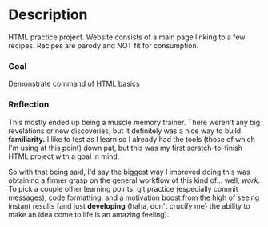 # Description

HTML practice project. Website consists of a main page linking to a few recipes. Recipes are parody and NOT fit for consumption.

### Goal

Demonstrate command of HTML basics

### Reflection

This mostly ended up being a muscle memory trainer. There weren't any big revelations or new discoveries, but it definitely was a nice way to build **familiarity.** I like to test as I learn so I already had the tools (those of which I'm using at this point) down pat, but this was my first scratch-to-finish HTML project with a goal in mind. 

So with that being said, I'd say the biggest way I improved doing this was obtaining a firmer grasp on the general workflow of this kind of... well, *work.* To pick a couple other learning points: git practice (especially commit messages), code formatting, and a motivation boost from the high of seeing instant results [and just **developing** {haha, don't crucify me} the ability to make an idea come to life is an amazing feeling].